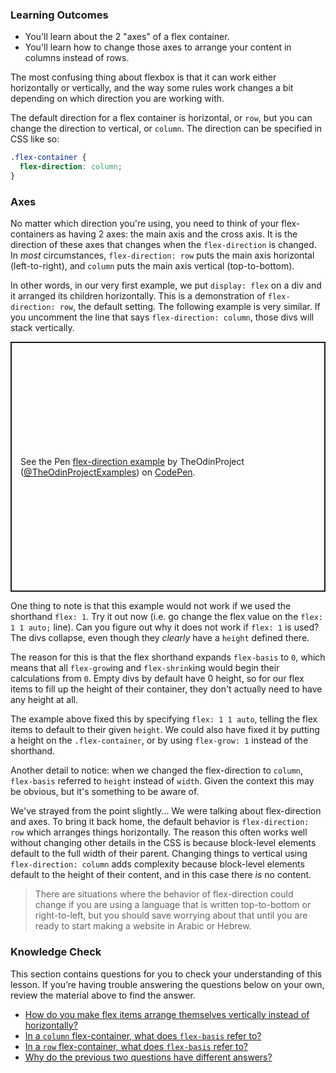 ### Learning Outcomes
* You'll learn about the 2 "axes" of a flex container.
* You'll learn how to change those axes to arrange your content in columns instead of rows.

The most confusing thing about flexbox is that it can work either horizontally or vertically, and the way some rules work changes a bit depending on which direction you are working with.

The default direction for a flex container is horizontal, or `row`, <span id='flex-vertical'>but you can change the direction to vertical, or `column`. The direction can be specified in CSS like so:
</span>

~~~css
.flex-container {
  flex-direction: column;
}
~~~

### Axes

<span id='flex-axes'>No matter which direction you're using, you need to think of your flex-containers as having 2 axes: the main axis and the cross axis. It is the direction of these axes that changes when the `flex-direction` is changed. In _most_ circumstances, `flex-direction: row` puts the main axis horizontal (left-to-right), and `column` puts the main axis vertical (top-to-bottom).</span>

In other words, in our very first example, we put `display: flex` on a div and it arranged its children horizontally. This is a demonstration of `flex-direction: row`, the default setting. The following example is very similar. If you uncomment the line that says `flex-direction: column`, those divs will stack vertically.

<p class="codepen" data-height="400" data-default-tab="html,result" data-slug-hash="BaZKPdw" data-editable="true" data-user="TheOdinProjectExamples" style="height: 400px; box-sizing: border-box; display: flex; align-items: center; justify-content: center; border: 2px solid; margin: 1em 0; padding: 1em;">
  <span>See the Pen <a href="https://codepen.io/TheOdinProjectExamples/pen/BaZKPdw">
  flex-direction example</a> by TheOdinProject (<a href="https://codepen.io/TheOdinProjectExamples">@TheOdinProjectExamples</a>)
  on <a href="https://codepen.io">CodePen</a>.</span>
</p>
<script async src="https://cpwebassets.codepen.io/assets/embed/ei.js"></script>

One thing to note is that this example would not work if we used the shorthand `flex: 1`. Try it out now (i.e. go change the flex value on the `flex: 1 1 auto;` line). Can you figure out why it does not work if `flex: 1` is used? The divs collapse, even though they _clearly_ have a `height` defined there.

The reason for this is that the <span id='row-flex-basis'> flex shorthand expands `flex-basis` to `0`, which means that all `flex-grow`ing and `flex-shrink`ing would begin their calculations from `0`.</span> Empty divs by default have 0 height, so for our flex items to fill up the height of their container, they don't actually need to have any height at all.

The example above fixed this by specifying `flex: 1 1 auto`, telling the flex items to default to their given `height`. We could also have fixed it by putting a height on the `.flex-container`, or by using `flex-grow: 1` instead of the shorthand.

Another detail to notice: when we changed the <span id='column-flex-basis'>flex-direction to `column`, `flex-basis` referred to `height` instead of `width`.</span> Given the context this may be obvious, but it's something to be aware of.

We've strayed from the point slightly... We were talking about flex-direction and axes. To bring it back home, the default behavior is `flex-direction: row` which arranges things horizontally. The reason this often works well without changing other details in the CSS is because block-level elements default to the full width of their parent. Changing things to vertical using `flex-direction: column` adds complexity because block-level elements default to the height of their content, and in this case there _is_ no content.

> There are situations where the behavior of flex-direction could change if you are using a language that is written top-to-bottom or right-to-left, but you should save worrying about that until you are ready to start making a website in Arabic or Hebrew.

### Knowledge Check
This section contains questions for you to check your understanding of this lesson. If you’re having trouble answering the questions below on your own, review the material above to find the answer.

- <a class="knowledge-check-link" href='#flex-vertical'>How do you make flex items arrange themselves vertically instead of horizontally?</a>
- <a class="knowledge-check-link" href='#column-flex-basis'>In a `column` flex-container, what does `flex-basis` refer to?</a>
- <a class="knowledge-check-link" href='#row-flex-basis'>In a `row` flex-container, what does `flex-basis` refer to?</a>
- <a class="knowledge-check-link" href='#flex-axes'>Why do the previous two questions have different answers?</a>
